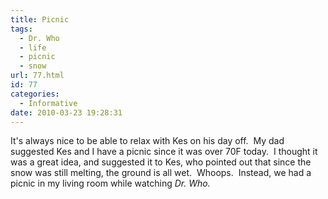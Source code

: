 ```yaml
---
title: Picnic
tags:
  - Dr. Who
  - life
  - picnic
  - snow
url: 77.html
id: 77
categories:
  - Informative
date: 2010-03-23 19:28:31
---
```


It's always nice to be able to relax with Kes on his day off.  My dad suggested Kes and I have a picnic since it was over 70F today.  I thought it was a great idea, and suggested it to Kes, who pointed out that since the snow was still melting, the ground is all wet.  Whoops.  Instead, we had a picnic in my living room while watching _Dr. Who._